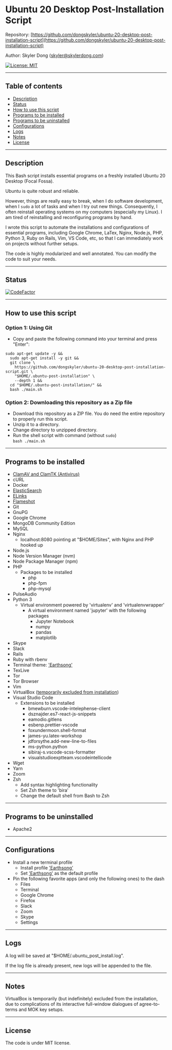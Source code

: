 # Ubuntu 20 Desktop Post-Installation Script

Repository: [https://github.com/dongskyler/ubuntu-20-desktop-post-installation-script](https://github.com/dongskyler/ubuntu-20-desktop-post-installation-script)

Author: Skyler Dong (<skyler@skylerdong.com>)

[![License: MIT](https://img.shields.io/badge/License-MIT-yellow.svg)](https://opensource.org/licenses/MIT)

---

## Table of contents

- [Description](#Description)
- [Status](#Status)
- [How to use this script](#How-to-use-this-script)
- [Programs to be installed](#Programs-to-be-installed)
- [Programs to be uninstalled](#Programs-to-be-uninstalled)
- [Configurations](#Configurations)
- [Logs](#Logs)
- [Notes](#Notes)
- [License](#License)

---

## Description

This Bash script installs essential programs on a freshly installed Ubuntu 20 Desktop (Focal Fossa).

Ubuntu is quite robust and reliable.

However, things are really easy to break, when I do software development, when I `sudo` a lot of tasks and when I try out new things. Consequently, I often reinstall operating systems on my computers (especially my Linux). I am tired of reinstalling and reconfiguring programs by hand. 

I wrote this script to automate the installations and configurations of essential programs, including Google Chrome, LaTex, Nginx, Node.js, PHP, Python 3, Ruby on Rails, Vim, VS Code, etc, so that I can immediately work on projects without further setups.

The code is highly modularized and well annotated. You can modify the code to suit your needs.

---

## Status

[![CodeFactor](https://www.codefactor.io/repository/github/dongskyler/ubuntu-20-desktop-post-installation-script/badge)](https://www.codefactor.io/repository/github/dongskyler/ubuntu-20-desktop-post-installation-script)

---

## How to use this script

### Option 1: Using Git

- Copy and paste the following command into your terminal and press "Enter":
```
sudo apt-get update -y &&
  sudo apt-get install -y git &&
  git clone \
    https://github.com/dongskyler/ubuntu-20-desktop-post-installation-script.git \
    "$HOME/.ubuntu-post-installation" \
    --depth 1 &&
  cd "$HOME/.ubuntu-post-installation/" &&
  bash ./main.sh
```

### Option 2: Downloading this repository as a Zip file

- Download this repository as a ZIP file. You do need the entire repository to properly run this script.
- Unzip it to a directory.
- Change directory to unzipped directory.
- Run the shell script with command (without `sudo`) \
  `bash ./main.sh`

---

## Programs to be installed

- [ClamAV and ClamTK (Antivirus)](https://help.ubuntu.com/community/ClamAV)
- cURL
- Docker
- [ElasticSearch](https://www.elastic.co)
- [ELinks](http://www.elinks.cz)
- [Flameshot](https://flameshot.js.org/)
- Git
- GnuPG
- Google Chrome
- MongoDB Community Edition
- MySQL
- Nginx
  - localhost:8080 pointing at "$HOME/Sites", with Nginx and PHP hooked up
- Node.js
- Node Version Manager (nvm)
- Node Package Manager (npm)
- PHP
  - Packages to be installed
    - php
    - php-fpm
    - php-mysql
- PulseAudio
- Python 3
  - Virtual environment powered by 'virtualenv' and 'virtualenvwrapper'
    - A virtual environment named 'jupyter' with the following packages
      - Jupyter Notebook
      - numpy
      - pandas
      - matplotlib
- Skype
- Slack
- Rails
- Ruby with rbenv
- Terminal theme: ['Earthsong'](https://github.com/Mayccoll/Gogh)
- TexLive
- Tor
- Tor Browser
- Vim
- VirtualBox ([temporarily excluded from installation](#Notes))
- Visual Studio Code
  - Extensions to be installed
    - bmewburn.vscode-intelephense-client
    - dsznajder.es7-react-js-snippets
    - eamodio.gitlens
    - esbenp.prettier-vscode
    - foxundermoon.shell-format
    - james-yu.latex-workshop
    - jdforsythe.add-new-line-to-files
    - ms-python.python
    - sibiraj-s.vscode-scss-formatter
    - visualstudioexptteam.vscodeintellicode
- Wget
- Yarn
- Zoom
- Zsh
  - Add syntax highlighting functionality
  - Set Zsh theme to 'bira'
  - Change the default shell from Bash to Zsh

---

## Programs to be uninstalled

- Apache2

---

## Configurations

- Install a new terminal profile
  - Install profile ['Earthsong'](https://github.com/Mayccoll/Gogh)
  - Set ['Earthsong'](https://github.com/Mayccoll/Gogh) as the default profile
- Pin the following favorite apps (and only the following ones) to the dash
  - Files
  - Terminal
  - Google Chrome
  - Firefox
  - Slack
  - Zoom
  - Skype
  - Settings

---

## Logs

A log will be saved at "$HOME/.ubuntu_post_install.log".

If the log file is already present, new logs will be appended to the file.

---

## Notes

VirtualBox is temporarily (but indefinitely) excluded from the installation, due to complications of its interactive full-window dialogues of agree-to-terms and MOK key setups.

---

## License

The code is under MIT license.
